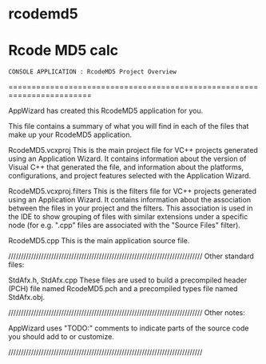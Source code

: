 # rcodemd5
Rcode MD5 calc
========================================================================
    CONSOLE APPLICATION : RcodeMD5 Project Overview
========================================================================

AppWizard has created this RcodeMD5 application for you.

This file contains a summary of what you will find in each of the files that
make up your RcodeMD5 application.


RcodeMD5.vcxproj
    This is the main project file for VC++ projects generated using an Application Wizard.
    It contains information about the version of Visual C++ that generated the file, and
    information about the platforms, configurations, and project features selected with the
    Application Wizard.

RcodeMD5.vcxproj.filters
    This is the filters file for VC++ projects generated using an Application Wizard.
    It contains information about the association between the files in your project
    and the filters. This association is used in the IDE to show grouping of files with
    similar extensions under a specific node (for e.g. ".cpp" files are associated with the
    "Source Files" filter).

RcodeMD5.cpp
    This is the main application source file.

/////////////////////////////////////////////////////////////////////////////
Other standard files:

StdAfx.h, StdAfx.cpp
    These files are used to build a precompiled header (PCH) file
    named RcodeMD5.pch and a precompiled types file named StdAfx.obj.

/////////////////////////////////////////////////////////////////////////////
Other notes:

AppWizard uses "TODO:" comments to indicate parts of the source code you
should add to or customize.

/////////////////////////////////////////////////////////////////////////////
